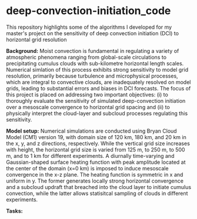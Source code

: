 # deep-convection-initiation_code
This repository highlights some of the algorithms I developed for my master's project on the sensitivity of deep convection initiation (DCI) to horizontal grid resolution

**Background:**
Moist convection is fundamental in regulating a variety of atmospheric phenomena ranging from global-scale circulations to precipitating cumulus clouds with sub-kilometre horizontal length scales. Numerical simlation of this process exhibits strong sensitivity to model grid resolution, primarily because turbulence and microphysical processes, which are integral to convective clouds, are inadequately resolved on model grids, leading to substantial errors and biases in DCI forecasts. The focus of this project is placed on addressing two important objectives: (i) to thoroughly evaluate the sensitivity of simulated deep-convection initiation over a mesoscale convergence to horizontal grid spacing and (ii) to physically interpret the cloud-layer and subcloud processes regulating this sensitivity.

**Model setup:**
Numerical simulations are conducted using Bryan Cloud Model (CM1) version 19, with domain size of 120 km, 180 km, and 20 km in the x, y, and z directions, respectively. While the vertical grid size increases with height, the horizontal grid size is varied from 125 m, to 250 m, to 500 m, and to 1 km for different experiments. A diurnally time-varying and Gaussian-shaped surface heating function with peak amplitude located at the center of the domain (x=0 km) is imposed to induce mesoscale convergence in the x-z plane. The heating function is symmetric in x and uniform in y. The former generates locally strong horizontal convergence and a subcloud updraft that breached into the cloud layer to initiate cumulus convection, while the latter allows statisitcal sampling of clouds in different experiments.


**Tasks:**






